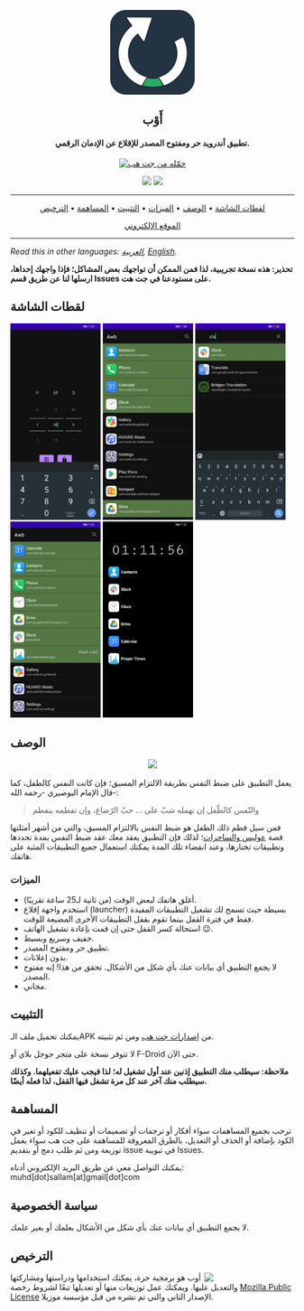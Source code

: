 <p align="center"><a href="https://mohamed-sallam.github.io"><img src="assets/logo.png" width="150"></a></p> 
<h2 align="center"><b>أَوْب</b></h2>
<h4 align="center">تطبيق أندرويد حر ومفتوح المصدر للإقلاع عن الإدمان الرقمي.</h4>

<p align="center"><a href="https://github.com/mohamed-sallam/awb-android/releases/"><img src="https://raw.githubusercontent.com/VishnuSanal/Quotes/master/Screenshots/get-it-on-github.svg" alt="حمّله من جت هب" height=80/></a></p>

<p align="center">
<a href="https://github.com/mohamed-sallam/awb-android/releases/" alt="GitHub release"><img src="https://img.shields.io/badge/ﺭﺍﺪﺻﻹﺍ-v1.0.0-blue" ></a>
<a href="https://www.mozilla.org/en-US/MPL/2.0/" alt="الرخصة: MPLv2"><img src="https://img.shields.io/badge/ﺔﺼﺧﺮﻟﺍ-MPL v2-blue"></a>
</p>
<hr>
<p align="center"><a href="#لقطات-الشاشة">لقطات الشاشة</a> &bull; <a href="#الوصف">الوصف</a> &bull; <a href="#الميزات">الميزات</a> &bull; <a href="#التثبيت">التثبيت</a> &bull; <a href="#المساهمة">المساهمة</a> &bull; <a href="#الترخيص">الترخيص</a></p>
<p align="center"><a href="https://mohamed-sallam.github.io">الموقع الإلكتروني</a></p>
<hr>

*Read this in other languages: [العربية](README.md), [English](doc/README.en.md).*

**تحذير: هذه نسخة تجريبية، لذا فمن الممكن أن تواجهك بعض المشاكل؛ فإذا واجهك إحداها، ارسلها لنا عن طريق قسم Issues على مستودعنا في جت هت.**
 
## لقطات الشاشة

[<img src="/assets/1.jpg" width=160>](assets/1.jpg)
[<img src="/assets/2.jpg" width=160>](assets/2.jpg)
[<img src="/assets/3.jpg" width=160>](assets/3.jpg)
[<img src="/assets/4.jpg" width=160>](assets/4.jpg)
[<img src="/assets/5.jpg" width=160>](assets/5.jpg)

## الوصف
<p align="center"> <img src="https://upload.wikimedia.org/wikipedia/commons/thumb/0/04/WATERHOUSE_-_Ulises_y_las_Sirenas_%28National_Gallery_of_Victoria%2C_Melbourne%2C_1891._%C3%93leo_sobre_lienzo%2C_100.6_x_202_cm%29.jpg/1280px-WATERHOUSE_-_Ulises_y_las_Sirenas_%28National_Gallery_of_Victoria%2C_Melbourne%2C_1891._%C3%93leo_sobre_lienzo%2C_100.6_x_202_cm%29.jpg" width=75%>
</p>

يعمل التطبيق على ضبط النفس بطريقة الالتزام المسبق؛ فإن كانت النفس كالطفل، كما قال الإمام البوصيري -رحمه الله-: 
 
> والنّفس كالطّفل إن تهمله شبّ على ... حبّ الرّضاع، وإن تفطمه ينفطم

فمن سبل فطم ذلك الطفل هو ضبط النفس بالالتزام المسبق، والتي من أشهر أمثلتها قصة [عوليس والساحرات](https://en.wikipedia.org/wiki/Ulysses_and_the_Sirens_(Waterhouse))؛ لذلك فإن التطبيق يعقد معك عقد ضبط النفس بمدة تحددها وتطبيقات تختارها، وعند انقضاء تلك المدة يمكنك استعمال جميع التطبيقات المثبة على هاتفك.  

### الميزات

- أغلق هاتفك لبعض الوقت (من ثانية لـ25 ساعة تقريبًا).
- استخدم واجهة إقلاع (launcher) بسيطة حيث تسمح لك تشغيل التطبيقات المفيدة فقط في فترة القفل بينما تقوم بقفل التطبيقات الأخرى المضيعة للوقت.
- استحالة كسر القفل حتى إن قمت بإعادة تشغيل الهاتف 😉.
- خفيف وسريع وبسيط.
- تطبيق حر ومفتوح المصدر.
- بدون إعلانات.
- لا يجمع التطبيق أي بيانات عنك بأي شكل من الأشكال. تحقق من هذا! إنه مفتوح المصدر.
- مجاني.

## التثبيت

يمكنك تحميل ملف الـAPK من [إصدارات جت هب](https://github.com/mohamed-sallam/awb-android/releases/) ومن ثم تثبيته.

لا تتوفر نسخة على متجر جوجل بلاي أو F-Droid حتى الآن.

**ملاحظة: سيطلب منك التطبيق إذنين عند أول تشغيل له؛ لذا فيجب عليك تفعيلهما. وكذلك سيطلب منك آخر عند كل مرة تشغل فيها القفل، لذا فعله أيضًا.**

## المساهمة

نرحب بجميع المساهمات سواء أفكار أو ترجمات أو تصميمات أو تنظيف للكود أو تغير في الكود بإضافة أو الحذف أو التعديل، بالطرق المعروفة للمساهمة على جت هب سواء بعمل توزيعة ومن ثم طلب دمج أو بتقديم issue في تبويبة Issues.

يمكنك التواصل معي عن طريق البريد الإلكتروني أدناه: muhd[dot]sallam[at]gmail[dot]com

## سياسة الخصوصية

لا يجمع التطبيق أي بيانات عنك بأي شكل من الأشكال بعلمك أو بغير علمك.

## الترخيص
[<img src="https://upload.wikimedia.org/wikipedia/commons/d/d2/Mozilla_logo.svg" width=160 align="right">](https://www.mozilla.org/en-US/MPL/2.0/)
أوب هو برمجية حرة، يمكنك استخدامها ودراستها ومشاركتها والتعديل عليها. ويمكنك عمل توزيعات منها أو تعديلها تبعًا لشروط رخصة [Mozilla Public License](https://www.mozilla.org/en-US/MPL/2.0/) الإصدار الثاني والتي تم نشره من قبل مؤسسة موزيلا.

